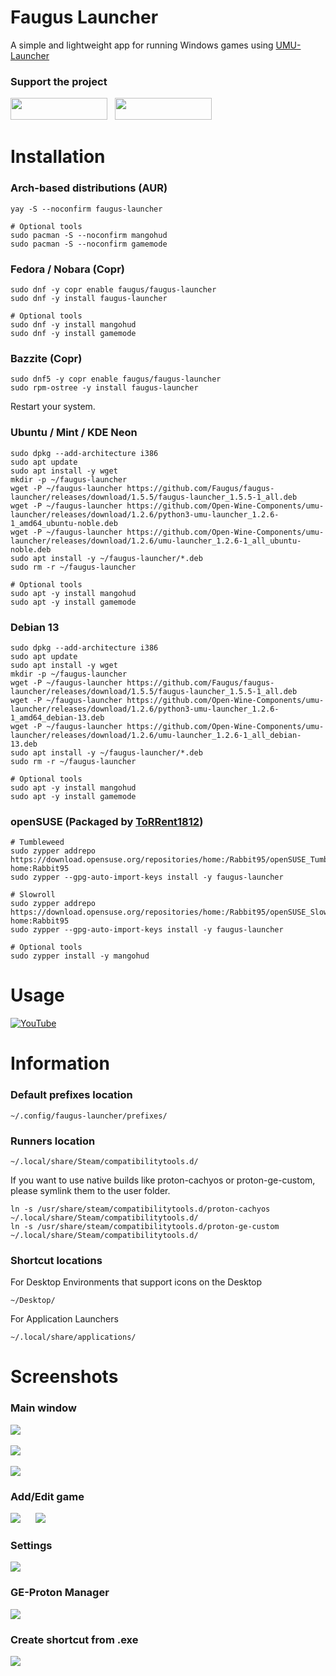 # Faugus Launcher
A simple and lightweight app for running Windows games using [UMU-Launcher](https://github.com/Open-Wine-Components/umu-launcher)

### Support the project
<a href='https://ko-fi.com/K3K210EMDU' target='_blank'><img src=https://github.com/Faugus/faugus-launcher/blob/main/assets/ko-fi.png width="155" height="35"/></a>&nbsp;&nbsp;
<a href='https://www.paypal.com/donate/?business=57PP9DVD3VWAN&no_recurring=0&currency_code=USD' target='_blank'><img src=https://github.com/Faugus/faugus-launcher/blob/main/assets/paypal.png width="155" height="35"/></a>

# Installation
### Arch-based distributions (AUR)
```
yay -S --noconfirm faugus-launcher
```
```
# Optional tools
sudo pacman -S --noconfirm mangohud
sudo pacman -S --noconfirm gamemode
```

### Fedora / Nobara (Copr)
```
sudo dnf -y copr enable faugus/faugus-launcher
sudo dnf -y install faugus-launcher
```
```
# Optional tools
sudo dnf -y install mangohud
sudo dnf -y install gamemode
```

### Bazzite (Copr)
```
sudo dnf5 -y copr enable faugus/faugus-launcher
sudo rpm-ostree -y install faugus-launcher
```
Restart your system.

### Ubuntu / Mint / KDE Neon
```
sudo dpkg --add-architecture i386
sudo apt update
sudo apt install -y wget
mkdir -p ~/faugus-launcher
wget -P ~/faugus-launcher https://github.com/Faugus/faugus-launcher/releases/download/1.5.5/faugus-launcher_1.5.5-1_all.deb
wget -P ~/faugus-launcher https://github.com/Open-Wine-Components/umu-launcher/releases/download/1.2.6/python3-umu-launcher_1.2.6-1_amd64_ubuntu-noble.deb
wget -P ~/faugus-launcher https://github.com/Open-Wine-Components/umu-launcher/releases/download/1.2.6/umu-launcher_1.2.6-1_all_ubuntu-noble.deb
sudo apt install -y ~/faugus-launcher/*.deb
sudo rm -r ~/faugus-launcher
```
```
# Optional tools
sudo apt -y install mangohud
sudo apt -y install gamemode
```

### Debian 13
```
sudo dpkg --add-architecture i386
sudo apt update
sudo apt install -y wget
mkdir -p ~/faugus-launcher
wget -P ~/faugus-launcher https://github.com/Faugus/faugus-launcher/releases/download/1.5.5/faugus-launcher_1.5.5-1_all.deb
wget -P ~/faugus-launcher https://github.com/Open-Wine-Components/umu-launcher/releases/download/1.2.6/python3-umu-launcher_1.2.6-1_amd64_debian-13.deb
wget -P ~/faugus-launcher https://github.com/Open-Wine-Components/umu-launcher/releases/download/1.2.6/umu-launcher_1.2.6-1_all_debian-13.deb
sudo apt install -y ~/faugus-launcher/*.deb
sudo rm -r ~/faugus-launcher
```
```
# Optional tools
sudo apt -y install mangohud
sudo apt -y install gamemode
```

### openSUSE (Packaged by [ToRRent1812](https://github.com/ToRRent1812))
```
# Tumbleweed
sudo zypper addrepo https://download.opensuse.org/repositories/home:/Rabbit95/openSUSE_Tumbleweed/ home:Rabbit95
sudo zypper --gpg-auto-import-keys install -y faugus-launcher
```
```
# Slowroll
sudo zypper addrepo https://download.opensuse.org/repositories/home:/Rabbit95/openSUSE_Slowroll/ home:Rabbit95
sudo zypper --gpg-auto-import-keys install -y faugus-launcher
```
```
# Optional tools
sudo zypper install -y mangohud
```

# Usage
[![YouTube](http://i.ytimg.com/vi/Ay6C2f55Pc8/hqdefault.jpg)](https://www.youtube.com/watch?v=Ay6C2f55Pc8)

# Information
### Default prefixes location
```
~/.config/faugus-launcher/prefixes/
```

### Runners location
```
~/.local/share/Steam/compatibilitytools.d/
```
If you want to use native builds like proton-cachyos or proton-ge-custom, please symlink them to the user folder.
```
ln -s /usr/share/steam/compatibilitytools.d/proton-cachyos ~/.local/share/Steam/compatibilitytools.d/
ln -s /usr/share/steam/compatibilitytools.d/proton-ge-custom ~/.local/share/Steam/compatibilitytools.d/
```

### Shortcut locations
For Desktop Environments that support icons on the Desktop
```
~/Desktop/
```
For Application Launchers
```
~/.local/share/applications/
```

# Screenshots
### Main window
<img src=https://github.com/user-attachments/assets/6f6fdd3e-857d-4aa2-b7b2-0238bc39125a/><br><br>
<img src=https://github.com/user-attachments/assets/eb988923-4f0c-4c89-97fb-f9106c90620d/><br><br>
<img src=https://github.com/user-attachments/assets/19b42740-92fa-4fae-befc-13296c97d029/><br>
### Add/Edit game
<img src=https://github.com/user-attachments/assets/89c41b52-ec4e-4f00-99ea-22d5c462e19b/>&nbsp;&nbsp;&nbsp;&nbsp;&nbsp;&nbsp;<img src=https://github.com/user-attachments/assets/cd929bf9-4a6b-461e-9aa6-0e701da679c4/><br>
### Settings
<img src=https://github.com/user-attachments/assets/09710da4-fa7a-4932-b26f-71e1d37ce761/><br>
### GE-Proton Manager
<img src=https://github.com/user-attachments/assets/c46f90ac-7713-46bf-8795-33d3917fb48e/><br>
### Create shortcut from .exe
<img src=https://github.com/user-attachments/assets/cdc7cdf6-a67c-4405-b94f-566e0a20f5e6/><br>
